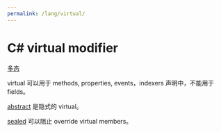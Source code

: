 ```yaml
---
permalink: /lang/virtual/
---
```


# C# virtual modifier

[多态](polymorphism.md)

virtual 可以用于 methods, properties, events，indexers 声明中，不能用于 fields。

[abstract](abstract.md) 是隐式的 virtual。

[sealed](sealed) 可以阻止 override virtual members。
